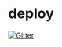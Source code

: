 # deploy

[![Gitter](https://badges.gitter.im/Join%20Chat.svg)](https://gitter.im/futurity-pro/deploy?utm_source=badge&utm_medium=badge&utm_campaign=pr-badge&utm_content=badge)